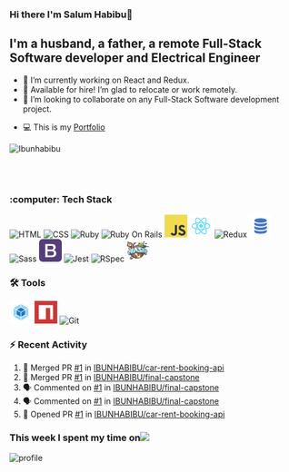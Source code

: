 ### Hi there I'm Salum Habibu👋

## I'm a husband, a father, a remote Full-Stack Software developer and Electrical Engineer
- 🔭 I’m currently working on React and Redux.
- 🌱 Available for hire! I’m glad to relocate or work remotely.
- 👯 I’m looking to collaborate on any Full-Stack Software development project.
<!--
- 🤔 I’m looking for help with ...
- 💬 Ask me about ...
-->
- :computer: This is my [Portfolio](https://salum-habibu-portfolio.netlify.app)


<div>
<img align="center" src='https://github-readme-stats.vercel.app/api?username=IBUNHABIBU&count_private=true&show_icons=true&theme=great-gatsby' alt='Ibunhabibu's github stats'>
</div>

<br><br>
<h3> :computer: Tech Stack</h3>
<p>
  <span class="d-flex">
    <img title="HTML" alt="HTML" height=40 src="https://www.w3.org/html/logo/downloads/HTML5_Badge_256.png">
    <img title="CSS" alt="CSS" height=40
      src="https://www.kindpng.com/picc/m/464-4640184_css3-png-download-css-icon-transparent-png.png">
    <img title="Ruby" alt="Ruby" height=40 src="https://blog.mwpreston.net/wp-content/uploads/2018/09/ruby-logo.png">
    <img title="Ruby On Rails" alt="Ruby On Rails" height=40 src="https://guides.rubyonrails.org/images/favicon.ico">
    <img title="JavaScript" alt="JavaScript" height=40
      src="https://raw.githubusercontent.com/github/explore/80688e429a7d4ef2fca1e82350fe8e3517d3494d/topics/javascript/javascript.png">
      <img title="React" alt="React" height=40 src="https://raw.githubusercontent.com/github/explore/80688e429a7d4ef2fca1e82350fe8e3517d3494d/topics/react/react.png">
    <img title="Redux" alt="Redux" height=40 src="https://seeklogo.com/images/R/redux-logo-9CA6836C12-seeklogo.com.png"> 
    <img title="SQL" alt="SQL" height=40
      src="https://raw.githubusercontent.com/github/explore/80688e429a7d4ef2fca1e82350fe8e3517d3494d/topics/sql/sql.png">
    <img title="Sass" alt="Sass" height=40 src="https://sass-lang.com/assets/img/styleguide/color-1c4aab2b.png">
    <img title="Bootstrap" alt="Bootstrap" height=40
      src="https://raw.githubusercontent.com/github/explore/80688e429a7d4ef2fca1e82350fe8e3517d3494d/topics/bootstrap/bootstrap.png">
    <img title="Jest" alt="Jest" height=40 src="https://jestjs.io/img/jest-card-run.svg">
    <img title="RSpec" alt="RSpec" height=40 src="https://seeklogo.com/images/R/rspec-logo-DA1EE19A18-seeklogo.com.png">
    <img title="Phaser" alt="Phaser" height=40 src="https://raw.githubusercontent.com/github/explore/80688e429a7d4ef2fca1e82350fe8e3517d3494d/topics/phaser/phaser.png">

  </span>
</p>


<h3>🛠 Tools </h3>
<p>
  <span class="d-flex">
  <img title="Webpack" alt="Webpack" height=40 src="https://raw.githubusercontent.com/github/explore/80688e429a7d4ef2fca1e82350fe8e3517d3494d/topics/webpack/webpack.png">
    <img title="NPM" alt="NPM" height=40 src="https://raw.githubusercontent.com/github/explore/80688e429a7d4ef2fca1e82350fe8e3517d3494d/topics/npm/npm.png">
    <img title="Git" alt="Git" height=40 src="https://git-scm.com/images/logos/downloads/Git-Icon-1788C.png">
  </span>
</p>


### :zap: Recent Activity

<!--START_SECTION:activity-->
1. 🎉 Merged PR [#1](https://github.com/IBUNHABIBU/car-rent-booking-api/pull/1) in [IBUNHABIBU/car-rent-booking-api](https://github.com/IBUNHABIBU/car-rent-booking-api)
2. 🎉 Merged PR [#1](https://github.com/IBUNHABIBU/final-capstone/pull/1) in [IBUNHABIBU/final-capstone](https://github.com/IBUNHABIBU/final-capstone)
3. 🗣 Commented on [#1](https://github.com/IBUNHABIBU/final-capstone/issues/1) in [IBUNHABIBU/final-capstone](https://github.com/IBUNHABIBU/final-capstone)
4. 🗣 Commented on [#1](https://github.com/IBUNHABIBU/final-capstone/issues/1) in [IBUNHABIBU/final-capstone](https://github.com/IBUNHABIBU/final-capstone)
5. 💪 Opened PR [#1](https://github.com/IBUNHABIBU/car-rent-booking-api/pull/1) in [IBUNHABIBU/car-rent-booking-api](https://github.com/IBUNHABIBU/car-rent-booking-api)
<!--END_SECTION:activity-->

### This week I spent my time on<img src="https://media.giphy.com/media/SvQzkTQb3ZwKcj1QTO/giphy.gif" width="40">

<!--START_SECTION:waka-->
<!--END_SECTION:waka-->

​![profile](https://komarev.com/ghpvc/?username=IBUNHABIBU)
